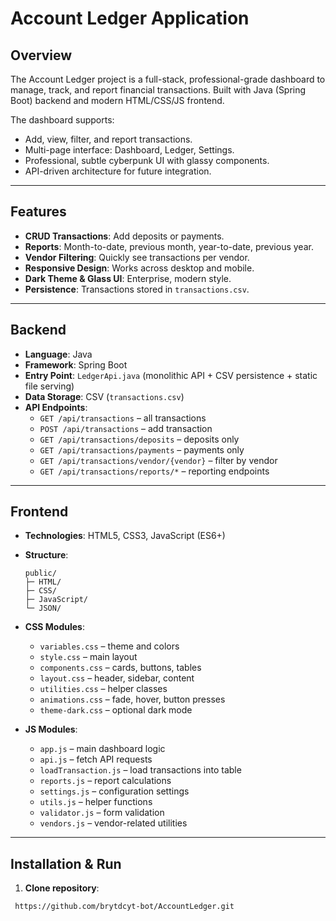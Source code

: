 # Account Ledger Application

## Overview
The Account Ledger project is a full-stack, professional-grade dashboard to manage, track, and report financial transactions. Built with Java (Spring Boot) backend and modern HTML/CSS/JS frontend.

The dashboard supports:
- Add, view, filter, and report transactions.
- Multi-page interface: Dashboard, Ledger, Settings.
- Professional, subtle cyberpunk UI with glassy components.
- API-driven architecture for future integration.

---

## Features
- **CRUD Transactions**: Add deposits or payments.
- **Reports**: Month-to-date, previous month, year-to-date, previous year.
- **Vendor Filtering**: Quickly see transactions per vendor.
- **Responsive Design**: Works across desktop and mobile.
- **Dark Theme & Glass UI**: Enterprise, modern style.
- **Persistence**: Transactions stored in `transactions.csv`.

---

## Backend
- **Language**: Java
- **Framework**: Spring Boot
- **Entry Point**: `LedgerApi.java` (monolithic API + CSV persistence + static file serving)
- **Data Storage**: CSV (`transactions.csv`)
- **API Endpoints**:
    - `GET /api/transactions` – all transactions
    - `POST /api/transactions` – add transaction
    - `GET /api/transactions/deposits` – deposits only
    - `GET /api/transactions/payments` – payments only
    - `GET /api/transactions/vendor/{vendor}` – filter by vendor
    - `GET /api/transactions/reports/*` – reporting endpoints

---

## Frontend
- **Technologies**: HTML5, CSS3, JavaScript (ES6+)
- **Structure**:
    ```
    public/
    ├─ HTML/
    ├─ CSS/
    ├─ JavaScript/
    └─ JSON/
    ```
- **CSS Modules**:
    - `variables.css` – theme and colors
    - `style.css` – main layout
    - `components.css` – cards, buttons, tables
    - `layout.css` – header, sidebar, content
    - `utilities.css` – helper classes
    - `animations.css` – fade, hover, button presses
    - `theme-dark.css` – optional dark mode

- **JS Modules**:
    - `app.js` – main dashboard logic
    - `api.js` – fetch API requests
    - `loadTransaction.js` – load transactions into table
    - `reports.js` – report calculations
    - `settings.js` – configuration settings
    - `utils.js` – helper functions
    - `validator.js` – form validation
    - `vendors.js` – vendor-related utilities

---

## Installation & Run
1. **Clone repository**:
```bash
 https://github.com/brytdcyt-bot/AccountLedger.git
